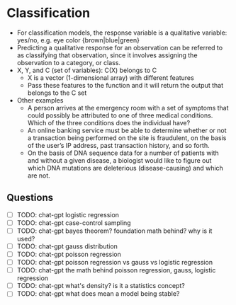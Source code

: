 # Classification

- For classification models, the response variable is a qualitative variable: yes/no, e.g. eye color {brown|blue|green}
- Predicting a qualitative response for an observation can be referred to as classifying that observation, since it involves assigning the observation to a category, or class.
- X, Y, and C (set of variables): C(X) belongs to C
  - X is a vector (1-dimensional array) with different features
  - Pass these features to the function and it will return the output that belongs to the C set
- Other examples
  - A person arrives at the emergency room with a set of symptoms that could possibly be attributed to one of three medical conditions. Which of the three conditions does the individual have?
  - An online banking service must be able to determine whether or not a transaction being performed on the site is fraudulent, on the basis of the user’s IP address, past transaction history, and so forth.
  - On the basis of DNA sequence data for a number of patients with and without a given disease, a biologist would like to figure out which DNA mutations are deleterious (disease-causing) and which are not.

## Questions

- [ ] TODO: chat-gpt logistic regression
- [ ] TODO: chat-gpt case-control sampling
- [ ] TODO: chat-gpt bayes theorem? foundation math behind? why is it used?
- [ ] TODO: chat-gpt gauss distribution
- [ ] TODO: chat-gpt poisson regression
- [ ] TODO: chat-gpt poisson regression vs gauss vs logistic regression
- [ ] TODO: chat-gpt the math behind poisson regression, gauss, logistic regression
- [ ] TODO: chat-gpt what's density? is it a statistics concept?
- [ ] TODO: chat-gpt what does mean a model being stable?
